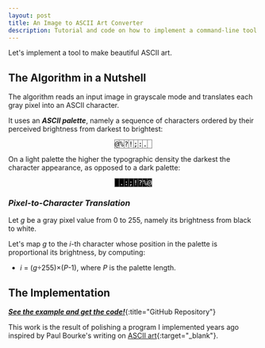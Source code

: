 ```yaml
---
layout: post
title: An Image to ASCII Art Converter
description: Tutorial and code on how to implement a command-line tool to convert images to ASCII art in Python.
---
```


<style type="text/css">
.palette {
	color: black;
	font-family: monospace;
	border-top: 1pt solid gray;
	border-right: 0;
	border-bottom: 1pt solid gray;
	border-left: 1pt solid gray;
}
.palette-b {
	color: white;
	background-color: black;
	font-family: monospace;
	border-top: 1pt solid gray;
	border-right: 0;
	border-bottom: 1pt solid gray;
	border-left: 1pt solid gray;
}
</style>

Let's implement a tool to make beautiful ASCII art.

## The Algorithm in a Nutshell

The algorithm reads an input image in grayscale mode and translates each gray pixel into an ASCII character.

It uses an _**ASCII palette**_, namely a sequence of characters ordered by their perceived brightness from darkest to brightest:

<p align="center"><span class="palette">@</span><span class="palette">%</span><span class="palette">?</span><span class="palette">!</span><span class="palette">;</span><span class="palette">:</span><span class="palette">.</span><span class="palette" style="border-right: 1pt solid gray;">&nbsp;</span></p>

On a light palette the higher the typographic density the darkest the character appearance, as opposed to a dark palette:

<p align="center"><span class="palette-b">&nbsp;</span><span class="palette-b">.</span><span class="palette-b">:</span><span class="palette-b">;</span><span class="palette-b">!</span><span class="palette-b">?</span><span class="palette-b">%</span><span class="palette-b" style="border-right: 1pt solid gray;">@</span></p>

### _Pixel-to-Character Translation_

Let _g_ be a gray pixel value from 0 to 255, namely its brightness from black to white.

Let's map _g_ to the _i_-th character whose position in the palette is proportional its brightness, by computing:

* _i_ = (_g_&divide;255)&times;(_P_-1), where _P_ is the palette length.

## The Implementation

[_**See the example and get the code!**_][2]{:title="GitHub Repository"}

This work is the result of polishing a program I implemented years ago inspired by Paul Bourke's writing on [ASCII art][1]{:target="_blank"}.

[1]: https://paulbourke.net/dataformats/asciiart/
[2]: https://github.com/massimo-nazaria/ascii-art

